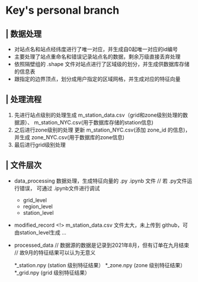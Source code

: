 # **Key's personal branch**

## | 数据处理

* 对站点名和站点经纬度进行了唯一对应，并生成自0起唯一对应的id编号
* 主要处理了站点重命名和错误记录站点名的数据，剩余万级直接丢弃处理
* 依照隔壁组的 .shape 文件对站点进行了区域级的划分，并生成供数据库存储的信息表
* 跟指定的边界顶点，划分成用户指定的区域网格，并生成对应的特征向量

## | 处理流程
 1. 先进行站点级别的处理生成 m_station_data.csv（grid和zone级别处理的数据源）、 m_station_NYC.csv(用于数据库存储的station信息)
 2. 之后进行zone级别的处理 更新 m_station_NYC.csv(添加 zone_id 的信息)， 并生成 zone_NYC.csv(用于数据库的zone信息)
 3. 最后进行grid级别处理

 ## | 文件层次
  * data_processing 数据处理，生成特征向量的 .py .ipynb 文件
    // 若 .py文件运行错误， 可通过 .ipynb文件进行调试
    
    * grid_level
    * region_level
    * station_level
  * modified_record
    <!> m_station_data.csv 文件太大，未上传到 github，可由station_level生成
    ...
  * processed_data
    // 数据源的数据是记录到2021年8月，但有订单在九月结束
    // 故9月的特征结果可以认为无意义

    *_station.npy (station 级别特征结果）
    *_zone.npy    (zone 级别特征结果）
    *_grid.npy    (grid 级别特征结果）
